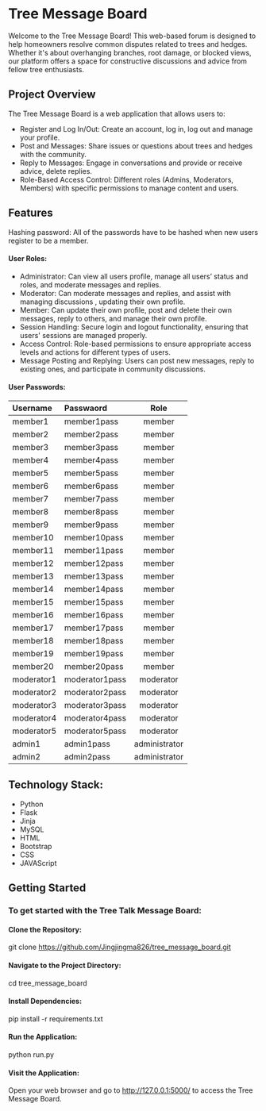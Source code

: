 # Tree Message Board

Welcome to the Tree  Message Board! This web-based forum is designed to help homeowners resolve common disputes related to trees and hedges. Whether it's about overhanging branches, root damage, or blocked views, our platform offers a space for constructive discussions and advice from fellow tree enthusiasts.

## Project Overview

The Tree Message Board is a web application that allows users to:

- Register and Log In/Out: Create an account, log in, log out and manage your profile.
- Post and Messages: Share issues or questions about trees and hedges with the community.
- Reply to Messages: Engage in conversations and provide or receive advice, delete replies.
- Role-Based Access Control: Different roles (Admins, Moderators, Members) with specific permissions to manage content and users.

## Features

Hashing password: All of the passwords have to be hashed when new users register to be a member.

#### User Roles:

- Administrator: Can view all users profile, manage all users’ status and roles, and moderate messages and replies.
- Moderator: Can moderate messages and replies, and assist with managing discussions , updating their own profile.
- Member: Can update their own profile, post and delete their own messages, reply to others, and manage their own profile.
- Session Handling: Secure login and logout functionality, ensuring that users' sessions are managed properly.
- Access Control: Role-based permissions to ensure appropriate access levels and actions for different types of users.
- Message Posting and Replying: Users can post new messages, reply to existing ones, and participate in community discussions.

#### User Passwords:

| Username        | Passwaord   |  Role  |
| :--------  | :-----  | :----:  |
| member1 | member1pass | member |
| member2 | member2pass | member |
| member3 | member3pass | member |
| member4 | member4pass | member |
| member5 | member5pass | member |
| member6 | member6pass | member |
| member7 | member7pass | member |
| member8 | member8pass | member |
| member9 | member9pass | member |
| member10 | member10pass | member |
| member11 | member11pass | member |
| member12 | member12pass | member |
| member13 | member13pass | member |
| member14 | member14pass | member |
| member15 | member15pass | member |
| member16 | member16pass | member |
| member17 | member17pass | member |
| member18 | member18pass | member |
| member19 | member19pass | member |
| member20 | member20pass | member |
| moderator1 | moderator1pass | moderator |
| moderator2 | moderator2pass | moderator |
| moderator3 | moderator3pass | moderator |
| moderator4 | moderator4pass | moderator |
| moderator5 | moderator5pass | moderator |
| admin1 | admin1pass | administrator|
| admin2 | admin2pass | administrator|

## Technology Stack:

- Python
- Flask
- Jinja
- MySQL
- HTML
- Bootstrap
- CSS
- JAVAScript

## Getting Started

### To get started with the Tree Talk Message Board:

#### Clone the Repository:

git clone https://github.com/Jingjingma826/tree_message_board.git

#### Navigate to the Project Directory:

cd tree_message_board

#### Install Dependencies:

pip install -r requirements.txt

#### Run the Application:

python run.py

#### Visit the Application:

Open your web browser and go to http://127.0.0.1:5000/ to access the Tree Message Board.

